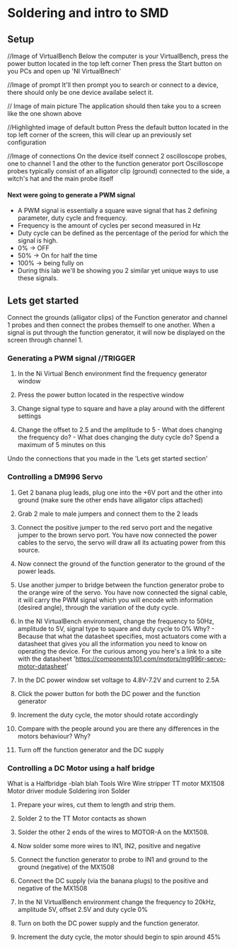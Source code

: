 # Soldering and intro to SMD

## Setup

//Image of VirtualBench
Below the computer is your VirtualBench, press the power button located in the top left corner
Then press the Start button on you PCs and open up 'NI VirtualBnech'

//Image of prompt
It'll then prompt you to search or connect to a device, there should only be one device availabe select it.

// Image of main picture
The application should then take you to a screen like the one shown above

//Highlighted image of default button
Press the default button located in the top left corner of the screen, this will clear up an previously set configuration

//Image of connections
On the device itself connect 2 oscilloscope probes, one to channel 1 and the other to the function generator port
Oscilloscope probes typically consist of an alligator clip (ground) connected to the side, a witch's hat and the main probe itself

#### Next were going to generate a PWM signal

- A PWM signal is essentially a square wave signal that has 2 defining parameter, duty cycle and frequency.
- Frequency is the amount of cycles per second measured in Hz
- Duty cycle can be defined as the percentage of the period for which the signal is high.
- 0% -> OFF
- 50% -> On for half the time
- 100% -> being fully on
- During this lab we'll be showing you 2 similar yet unique ways to use these signals.

## Lets get started

Connect the grounds (alligator clips) of the Function generator and channel 1 probes and then connect the probes themself to one another.
When a signal is put through the function generator, it will now be displayed on the screen through channel 1.

### Generating a PWM signal //TRIGGER

1. In the Ni Virtual Bench environment find the frequency generator window

2. Press the power button located in the respective window
3. Change signal type to square and have a play around with the different settings
4. Change the offset to 2.5 and the amplitude to 5 - What does changing the frequency do? - What does changing the duty cycle do? Spend a maximum of 5 minutes on this

Undo the connections that you made in the 'Lets get started section'

### Controlling a DM996 Servo

1. Get 2 banana plug leads, plug one into the +6V port and the other into ground (make sure the other ends have alligator clips attached)

2. Grab 2 male to male jumpers and connect them to the 2 leads

3. Connect the positive jumper to the red servo port and the negative jumper to the brown servo port.
   You have now connected the power cables to the servo, the servo will draw all its actuating power from this source.

4. Now connect the ground of the function generator to the ground of the power leads.

5. Use another jumper to bridge between the function generator probe to the orange wire of the servo.
   You have now connected the signal cable, it will carry the PWM signal which you will encode with information (desired angle), through the variation of the duty cycle.

6. In the NI VirtualBench environment, change the frequency to 50Hz, amplitude to 5V, signal type to square and duty cycle to 0%
   Why? - Because that what the datasheet specifies, most actuators come with a datasheet that gives you all the information you need to know on operating the device.
   For the curious among you here's a link to a site with the datasheet 'https://components101.com/motors/mg996r-servo-motor-datasheet'

7. In the DC power window set voltage to 4.8V-7.2V and current to 2.5A

8. Click the power button for both the DC power and the function generator

9. Increment the duty cycle, the motor should rotate accordingly

10. Compare with the people around you are there any differences in the motors behaviour? Why?

11. Turn off the function generator and the DC supply

### Controlling a DC Motor using a half bridge

What is a Halfbridge
-blah blah
Tools
Wire
Wire stripper
TT motor
MX1508 Motor driver module
Soldering iron
Solder

1. Prepare your wires, cut them to length and strip them.

2. Solder 2 to the TT Motor contacts as shown

3. Solder the other 2 ends of the wires to MOTOR-A on the MX1508.

4. Now solder some more wires to IN1, IN2, positive and negative

5. Connect the function generator to probe to IN1 and ground to the ground (negative) of the MX1508

6. Connect the DC supply (via the banana plugs) to the positive and negative of the MX1508

7. In the NI VirtualBench environment change the frequency to 20kHz, amplitude 5V, offset 2.5V and duty cycle 0%

8. Turn on both the DC power supply and the function generator.

9. Increment the duty cycle, the motor should begin to spin around 45%
